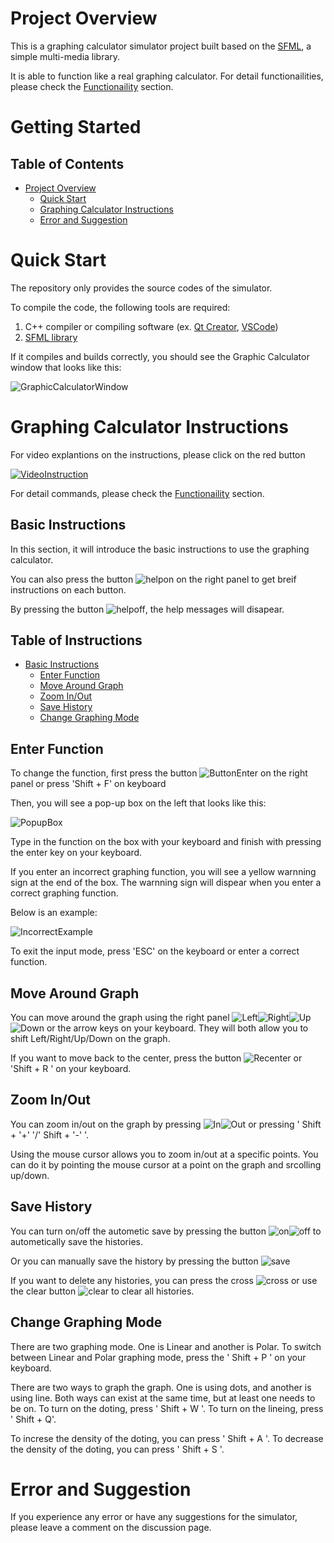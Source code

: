 # Project Overview

This is a graphing calculator simulator project built based on the [SFML](https://www.sfml-dev.org "sfml-dv.org"), a simple multi-media library. 

It is able to function like a real graphing calculator. For detail functionailities, please check the [Functionaility](Functionaility.md) section.


# Getting Started

## Table of Contents

* [Project Overview](#project-overview)
  * [Quick Start](#quick-start)
  * [Graphing Calculator Instructions](#graphing-calculator-instructions)
  * [Error and Suggestion](#error-and-suggestion)



# Quick Start

The repository only provides the source codes of the simulator. 

To compile the code, the following tools are required:


1. C++ compiler or compiling software (ex. [Qt Creator](https://www.qt.io/product/development-tools "QtCreator website"), [VSCode](https://code.visualstudio.com "VSCode Website"))
2. [SFML library](https://www.sfml-dev.org/tutorials/2.5/start-vc.php "sfml-tutorial")


If it compiles and builds correctly, you should see the Graphic Calculator window that looks like this:

![GraphicCalculatorWindow](doc_res/GraphingCalculatorUI.jpg)

# Graphing Calculator Instructions

For video explantions on the instructions, please click on the red button

 [![VideoInstruction](https://upload.wikimedia.org/wikipedia/commons/0/09/YouTube_full-color_icon_%282017%29.svg)](https://youtu.be/PvxouDXfDf0)

For detail commands, please check the [Functionaility](Functionaility.md) section.


## Basic Instructions
In this section, it will introduce the basic instructions to use the graphing calculator.

You can also press the button ![helpon](build-finalproject-Desktop_Qt_5_13_1_MinGW_64_bit-Debug/helpon.jpg) on the right panel to get breif instructions on each button.

By pressing the button ![helpoff](build-finalproject-Desktop_Qt_5_13_1_MinGW_64_bit-Debug/helpoff.jpg), the help messages will disapear. 


## Table of Instructions
* [Basic Instructions](#basic-instructions)
  * [Enter Function](#enter-function)
  * [Move Around Graph](#move-around-graph)
  * [Zoom In/Out](#zoom-in/out)
  * [Save History](#save-history)
  * [Change Graphing Mode](#change-graphing-mode)



## Enter Function
To change the function, first press the button ![ButtonEnter](build-finalproject-Desktop_Qt_5_13_1_MinGW_64_bit-Debug/enter.jpg) on the right panel or press 'Shift + F' on keyboard

Then, you will see a pop-up box on the left that looks like this:


![PopupBox](doc_res/EnterExample.jpg)


Type in the function on the box with your keyboard and finish with pressing the enter key on your keyboard.

If you enter an incorrect graphing function, you will see a yellow warnning sign at the end of the box. The warnning sign will dispear when you enter a correct graphing function.

Below is an example:


![IncorrectExample](doc_res/IncorrectExample.jpg)

To exit the input mode, press 'ESC' on the keyboard or enter a correct function. 


## Move Around Graph

You can move around the graph using the right panel ![Left](build-finalproject-Desktop_Qt_5_13_1_MinGW_64_bit-Debug/left.jpg)![Right](build-finalproject-Desktop_Qt_5_13_1_MinGW_64_bit-Debug/right.jpg)![Up](build-finalproject-Desktop_Qt_5_13_1_MinGW_64_bit-Debug/up.jpg)![Down](build-finalproject-Desktop_Qt_5_13_1_MinGW_64_bit-Debug/down.jpg) or the arrow keys on your keyboard.
They will both allow you to shift Left/Right/Up/Down on the graph.

If you want to move back to the center, press the button ![Recenter](build-finalproject-Desktop_Qt_5_13_1_MinGW_64_bit-Debug/recenter.jpg) or 'Shift + R ' on your keyboard.


## Zoom In/Out

You can zoom in/out on the graph by pressing ![In](build-finalproject-Desktop_Qt_5_13_1_MinGW_64_bit-Debug/in.jpg)![Out](build-finalproject-Desktop_Qt_5_13_1_MinGW_64_bit-Debug/out.jpg) or pressing ' Shift + '+' '/' Shift + '-' '.

Using the mouse cursor allows you to zoom in/out at a specific points. You can do it by pointing the mouse cursor at a point on the graph and srcolling up/down. 

## Save History

You can turn on/off the autometic save by pressing the button ![on](build-finalproject-Desktop_Qt_5_13_1_MinGW_64_bit-Debug/autosave.jpg)![off](build-finalproject-Desktop_Qt_5_13_1_MinGW_64_bit-Debug/autosave_false.jpg) to autometically save the histories.

Or you can manually save the history by pressing the button ![save](build-finalproject-Desktop_Qt_5_13_1_MinGW_64_bit-Debug/save.jpg)

If you want to delete any histories, you can press the cross ![cross](build-finalproject-Desktop_Qt_5_13_1_MinGW_64_bit-Debug/cross.jpg) or use the clear button ![clear](build-finalproject-Desktop_Qt_5_13_1_MinGW_64_bit-Debug/clear.jpg) to clear all histories. 


## Change Graphing Mode

There are two graphing mode. One is Linear and another is Polar.
To switch between Linear and Polar graphing mode, press the ' Shift + P ' on your keyboard.

There are two ways to graph the graph. One is using dots, and another is using line.
Both ways can exist at the same time, but at least one needs to be on. 
To turn on the doting, press ' Shift + W '.
To turn on the lineing, press ' Shift + Q'.

To increse the density of the doting, you can press ' Shift + A '.
To decrease the density of the doting, you can press ' Shift + S '.


# Error and Suggestion

If you experience any error or have any suggestions for the simulator, please leave a comment on the discussion page.
